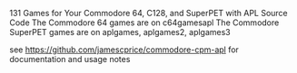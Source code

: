 131 Games for Your Commodore 64, C128, and SuperPET with APL Source Code
The Commodore 64 games are on c64gamesapl
The Commodore SuperPET games are on aplgames, aplgames2, aplgames3

see https://github.com/jamescprice/commodore-cpm-apl for documentation and usage notes
